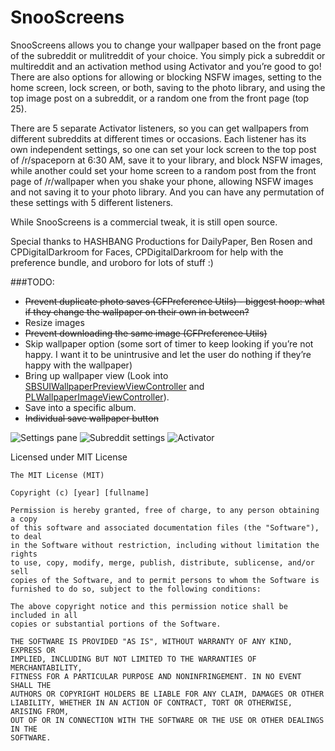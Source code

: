 SnooScreens
=============

SnooScreens allows you to change your wallpaper based on the front page of the subreddit or mulitreddit of your choice. You simply pick a subreddit or multireddit and an activation method using Activator and you’re good to go! There are also options for allowing or blocking NSFW images, setting to the home screen, lock screen, or both, saving to the photo library, and using the top image post on a subreddit, or a random one from the front page (top 25).

There are 5 separate Activator listeners, so you can get wallpapers from different subreddits at different times or occasions. Each listener has its own independent settings, so one can set your lock screen to the top post of /r/spaceporn at 6:30 AM, save it to your library, and block NSFW images, while another could set your home screen to a random post from the front page of /r/wallpaper when you shake your phone, allowing NSFW images and not saving it to your photo library. And you can have any permutation of these settings with 5 different listeners.

While SnooScreens is a commercial tweak, it is still open source.

Special thanks to HASHBANG Productions for DailyPaper, Ben Rosen and CPDigitalDarkroom for Faces, CPDigitalDarkroom for help with the preference bundle, and uroboro for lots of stuff :)

###TODO:

* ~~Prevent duplicate photo saves (CFPreference Utils) - biggest hoop: what if they change the wallpaper on their own in between?~~
* Resize images
* ~~Prevent downloading the same image (CFPreference Utils)~~
* Skip wallpaper option (some sort of timer to keep looking if you’re not happy. I want it to be unintrusive and let the user do nothing if they’re happy with the wallpaper)
* Bring up wallpaper view (Look into [SBSUIWallpaperPreviewViewController](http://developer.limneos.net/index.php?ios=8.0&framework=SpringBoardUIServices.framework&header=SBSUIWallpaperPreviewViewController.h) and [PLWallpaperImageViewController](http://developer.limneos.net/index.php?ios=8.0&framework=PhotoLibrary.framework&header=PLWallpaperImageViewController.h)).
* Save into a specific album.
* ~~Individual save wallpaper button~~

![Settings pane](/screenshots/1.jpg?raw=true) ![Subreddit settings](/screenshots/2.jpg?raw=true) ![Activator](/screenshots/3.jpg?raw=true)

Licensed under MIT License

    The MIT License (MIT)
    
    Copyright (c) [year] [fullname]
    
    Permission is hereby granted, free of charge, to any person obtaining a copy
    of this software and associated documentation files (the "Software"), to deal
    in the Software without restriction, including without limitation the rights
    to use, copy, modify, merge, publish, distribute, sublicense, and/or sell
    copies of the Software, and to permit persons to whom the Software is
    furnished to do so, subject to the following conditions:
    
    The above copyright notice and this permission notice shall be included in all
    copies or substantial portions of the Software.
    
    THE SOFTWARE IS PROVIDED "AS IS", WITHOUT WARRANTY OF ANY KIND, EXPRESS OR
    IMPLIED, INCLUDING BUT NOT LIMITED TO THE WARRANTIES OF MERCHANTABILITY,
    FITNESS FOR A PARTICULAR PURPOSE AND NONINFRINGEMENT. IN NO EVENT SHALL THE
    AUTHORS OR COPYRIGHT HOLDERS BE LIABLE FOR ANY CLAIM, DAMAGES OR OTHER
    LIABILITY, WHETHER IN AN ACTION OF CONTRACT, TORT OR OTHERWISE, ARISING FROM,
    OUT OF OR IN CONNECTION WITH THE SOFTWARE OR THE USE OR OTHER DEALINGS IN THE
    SOFTWARE.
